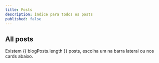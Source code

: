 ```yaml
---
title: Posts
description: Índice para todos os posts
published: false
---
```


<script setup>
    import { data as blogPosts } from "./posts.data.mts"
    import ArticleList from "../../.vitepress/theme/ArticleList.vue"

    
</script>

## All posts

Existem {{ blogPosts.length }} posts, escolha um na barra lateral ou nos cards abaixo.

<ArticleList :posts="blogPosts" />